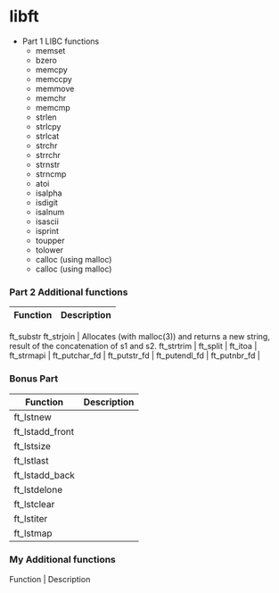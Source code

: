 # libft

- Part 1 LIBC functions
	- memset
  - bzero
  - memcpy
  - memccpy
  - memmove
  - memchr
  - memcmp
  - strlen
  - strlcpy
  - strlcat
  - strchr
  - strrchr
  - strnstr
  - strncmp
  - atoi
  - isalpha
  - isdigit
  - isalnum
  - isascii
  - isprint
  - toupper
  - tolower
  - calloc (using malloc)
  - calloc (using malloc)
### Part 2 Additional functions
Function | Description
------------ | -------------
ft_substr
ft_strjoin | Allocates (with malloc(3)) and returns a new string, result of the concatenation of s1 and s2.
ft_strtrim |
ft_split | 
ft_itoa |
ft_strmapi |
ft_putchar_fd |
ft_putstr_fd |
ft_putendl_fd |
ft_putnbr_fd |

### Bonus Part
Function | Description
------------ | -------------
ft_lstnew |
ft_lstadd_front |
ft_lstsize |
ft_lstlast |
ft_lstadd_back |
ft_lstdelone |
ft_lstclear |
ft_lstiter |
ft_lstmap |


### My Additional functions
Function | Description
